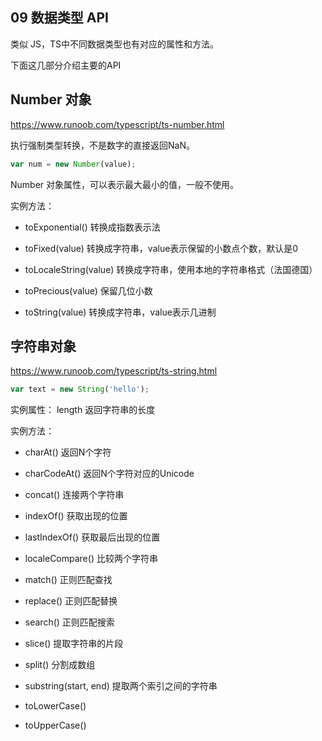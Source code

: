 ## 09 数据类型 API

类似 JS，TS中不同数据类型也有对应的属性和方法。

下面这几部分介绍主要的API

## Number 对象

https://www.runoob.com/typescript/ts-number.html

执行强制类型转换，不是数字的直接返回NaN。

```ts
var num = new Number(value);
```

Number 对象属性，可以表示最大最小的值，一般不使用。

实例方法：

- toExponential() 转换成指数表示法

- toFixed(value) 转换成字符串，value表示保留的小数点个数，默认是0

- toLocaleString(value) 转换成字符串，使用本地的字符串格式（法国德国）

- toPrecious(value) 保留几位小数

- toString(value) 转换成字符串，value表示几进制


## 字符串对象

https://www.runoob.com/typescript/ts-string.html

```ts
var text = new String('hello');
```

实例属性： length 返回字符串的长度

实例方法：

- charAt() 返回N个字符

- charCodeAt() 返回N个字符对应的Unicode

- concat() 连接两个字符串

- indexOf() 获取出现的位置

- lastIndexOf() 获取最后出现的位置

- localeCompare() 比较两个字符串

- match() 正则匹配查找

- replace() 正则匹配替换

- search() 正则匹配搜索

- slice() 提取字符串的片段

- split() 分割成数组

- substring(start, end) 提取两个索引之间的字符串

- toLowerCase()

- toUpperCase()

